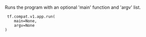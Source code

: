 Runs the program with an optional 'main' function and 'argv' list.

```
 tf.compat.v1.app.run(
    main=None,
    argv=None
)
```
